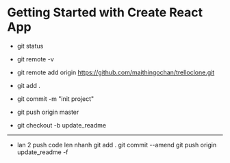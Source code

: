 # Getting Started with Create React App

- git status

- git remote -v

- git remote add origin https://github.com/maithingochan/trelloclone.git

- git add .

- git commit -m "init project"

- git push origin master

- git checkout -b update_readme
************************
- lan 2 push code len nhanh 
git add . 
git commit --amend
git push origin update_readme -f 


